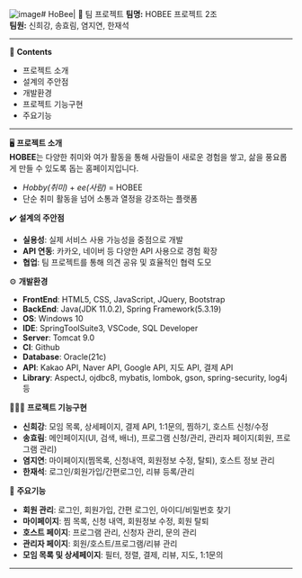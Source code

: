 ![image](https://github.com/user-attachments/assets/5b29d252-26eb-4a56-96ec-07b0bfa94e70)# HoBee|
📣 팀 프로젝트
**팀명:** HOBEE 프로젝트 2조  
**팀원:** 신희강, 송효림, 염지연, 한재석  

---

📖 **Contents**  
- 프로젝트 소개  
- 설계의 주안점  
- 개발환경  
- 프로젝트 기능구현  
- 주요기능  

---

🖥️ **프로젝트 소개**  
**HOBEE**는 다양한 취미와 여가 활동을 통해 사람들이 새로운 경험을 쌓고, 삶을 풍요롭게 만들 수 있도록 돕는 홈페이지입니다.  
- *Hobby(취미)* + *ee(사람)* = HOBEE  
- 단순 취미 활동을 넘어 소통과 열정을 강조하는 플랫폼  

✔️ **설계의 주안점**  
- **실용성**: 실제 서비스 사용 가능성을 중점으로 개발  
- **API 연동**: 카카오, 네이버 등 다양한 API 사용으로 경험 확장  
- **협업**: 팀 프로젝트를 통해 의견 공유 및 효율적인 협력 도모  

⚙️ **개발환경**  
- **FrontEnd**: HTML5, CSS, JavaScript, JQuery, Bootstrap  
- **BackEnd**: Java(JDK 11.0.2), Spring Framework(5.3.19)  
- **OS**: Windows 10  
- **IDE**: SpringToolSuite3, VSCode, SQL Developer  
- **Server**: Tomcat 9.0  
- **CI**: Github  
- **Database**: Oracle(21c)  
- **API**: Kakao API, Naver API, Google API, 지도 API, 결제 API  
- **Library**: AspectJ, ojdbc8, mybatis, lombok, gson, spring-security, log4j 등  

🧑‍🤝‍🧑 **프로젝트 기능구현**  
- **신희강**: 모임 목록, 상세페이지, 결제 API, 1:1문의, 찜하기, 호스트 신청/수정  
- **송효림**: 메인페이지(UI, 검색, 배너), 프로그램 신청/관리, 관리자 페이지(회원, 프로그램 관리)  
- **염지연**: 마이페이지(찜목록, 신청내역, 회원정보 수정, 탈퇴), 호스트 정보 관리  
- **한재석**: 로그인/회원가입/간편로그인, 리뷰 등록/관리  

📌 **주요기능**  
- **회원 관리**: 로그인, 회원가입, 간편 로그인, 아이디/비밀번호 찾기  
- **마이페이지**: 찜 목록, 신청 내역, 회원정보 수정, 회원 탈퇴  
- **호스트 페이지**: 프로그램 관리, 신청자 관리, 문의 관리  
- **관리자 페이지**: 회원/호스트/프로그램/리뷰 관리  
- **모임 목록 및 상세페이지**: 필터, 정렬, 결제, 리뷰, 지도, 1:1문의  

---


